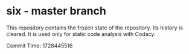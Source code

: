# six - master branch

This repository contains the frozen state of the repository.
Its history is cleared. It is used only for static code
analysis with Codacy.

Commit Time: 1728445516